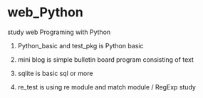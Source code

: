 # web_Python
study web Programing with Python

1. Python_basic and test_pkg is Python basic

2. mini blog is simple bulletin board program consisting of text

3. sqlite is basic sql or more

4. re_test is using re module and match module / RegExp study
